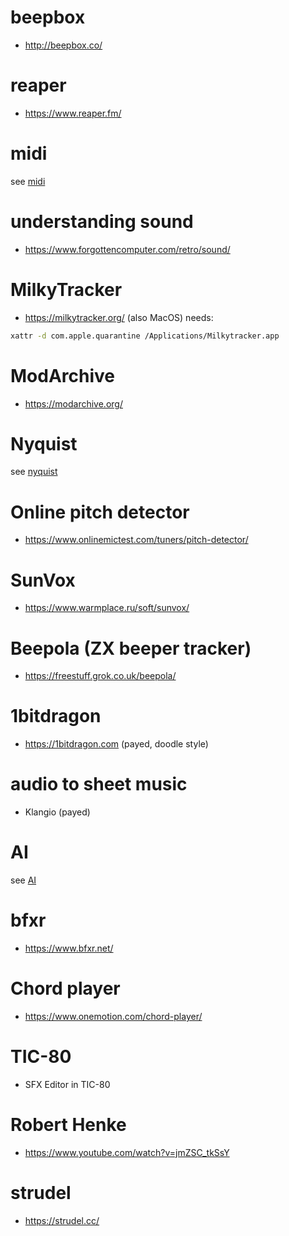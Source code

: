 # beepbox
* http://beepbox.co/

# reaper
* https://www.reaper.fm/

# midi
see [midi](/midi)

# understanding sound
* https://www.forgottencomputer.com/retro/sound/

# MilkyTracker
* https://milkytracker.org/ (also MacOS)
needs:
```bash
xattr -d com.apple.quarantine /Applications/Milkytracker.app
```

# ModArchive
* https://modarchive.org/

# Nyquist
see [nyquist](/nyquist)

# Online pitch detector
* https://www.onlinemictest.com/tuners/pitch-detector/

# SunVox
* https://www.warmplace.ru/soft/sunvox/

# Beepola (ZX beeper tracker)
* https://freestuff.grok.co.uk/beepola/

# 1bitdragon
* https://1bitdragon.com (payed, doodle style)

# audio to sheet music
* Klangio (payed)

# AI
see [AI](/ai)

# bfxr
* https://www.bfxr.net/

# Chord player
* https://www.onemotion.com/chord-player/

# TIC-80
* SFX Editor in TIC-80

# Robert Henke
* https://www.youtube.com/watch?v=jmZSC_tkSsY

# strudel
* https://strudel.cc/
